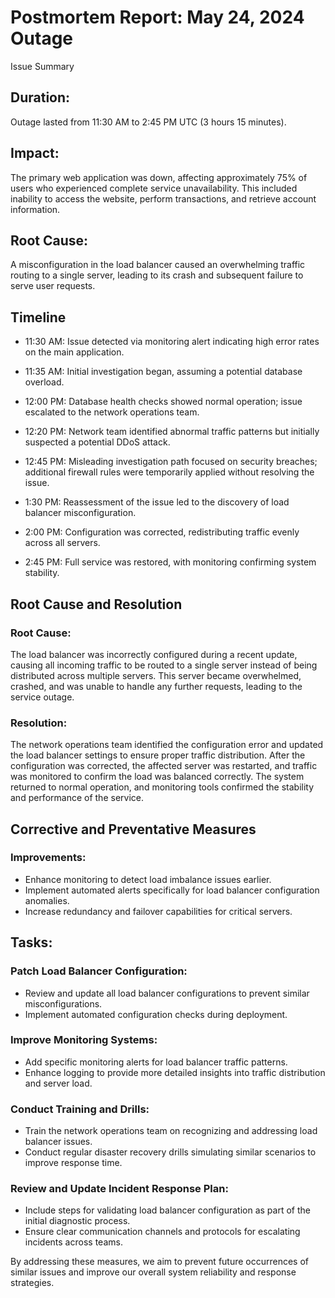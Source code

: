 # Postmortem Report: May 24, 2024 Outage
Issue Summary
## Duration:
Outage lasted from 11:30 AM to 2:45 PM UTC (3 hours 15 minutes).

## Impact:
The primary web application was down, affecting approximately 75% of users who experienced complete service unavailability. This included inability to access the website, perform transactions, and retrieve account information.

## Root Cause:
A misconfiguration in the load balancer caused an overwhelming traffic routing to a single server, leading to its crash and subsequent failure to serve user requests.

## Timeline
- 11:30 AM:
Issue detected via monitoring alert indicating high error rates on the main application.

- 11:35 AM:
Initial investigation began, assuming a potential database overload.

- 12:00 PM:
Database health checks showed normal operation; issue escalated to the network operations team.

- 12:20 PM:
Network team identified abnormal traffic patterns but initially suspected a potential DDoS attack.

- 12:45 PM:
Misleading investigation path focused on security breaches; additional firewall rules were temporarily applied without resolving the issue.

- 1:30 PM:
Reassessment of the issue led to the discovery of load balancer misconfiguration.

- 2:00 PM:
Configuration was corrected, redistributing traffic evenly across all servers.

- 2:45 PM:
Full service was restored, with monitoring confirming system stability.

## Root Cause and Resolution
### Root Cause:
The load balancer was incorrectly configured during a recent update, causing all incoming traffic to be routed to a single server instead of being distributed across multiple servers. This server became overwhelmed, crashed, and was unable to handle any further requests, leading to the service outage.

### Resolution:
The network operations team identified the configuration error and updated the load balancer settings to ensure proper traffic distribution. After the configuration was corrected, the affected server was restarted, and traffic was monitored to confirm the load was balanced correctly. The system returned to normal operation, and monitoring tools confirmed the stability and performance of the service.

## Corrective and Preventative Measures
### Improvements:
- Enhance monitoring to detect load imbalance issues earlier.
- Implement automated alerts specifically for load balancer configuration anomalies.
- Increase redundancy and failover capabilities for critical servers.

## Tasks:
### Patch Load Balancer Configuration:
- Review and update all load balancer configurations to prevent similar misconfigurations.
- Implement automated configuration checks during deployment.

### Improve Monitoring Systems:
- Add specific monitoring alerts for load balancer traffic patterns.
- Enhance logging to provide more detailed insights into traffic distribution and server load.

### Conduct Training and Drills:
- Train the network operations team on recognizing and addressing load balancer issues.
- Conduct regular disaster recovery drills simulating similar scenarios to improve response time.

### Review and Update Incident Response Plan:
- Include steps for validating load balancer configuration as part of the initial diagnostic process.
- Ensure clear communication channels and protocols for escalating incidents across teams.

By addressing these measures, we aim to prevent future occurrences of similar issues and improve our overall system reliability and response strategies.
